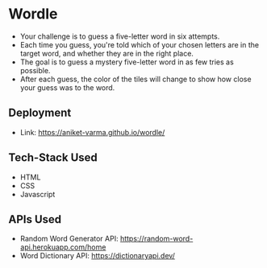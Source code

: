 # Wordle

  - Your challenge is to guess a five-letter word in six attempts. 
  - Each time you guess, you're told which of your chosen letters are in the target word, and whether they are in the right place.
  - The goal is to guess a mystery five-letter word in as few tries as possible. 
  - After each guess, the color of the tiles will change to show how close your guess was to the word.

## Deployment

- Link: https://aniket-varma.github.io/wordle/

## Tech-Stack Used

- HTML
- CSS
- Javascript

## APIs Used

- Random Word Generator API: https://random-word-api.herokuapp.com/home
- Word Dictionary API: https://dictionaryapi.dev/

